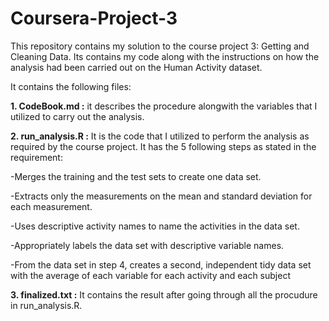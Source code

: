 # Coursera-Project-3 

This repository contains my solution to the course project 3: Getting and Cleaning Data. Its contains my code along with the instructions on how the analysis had been carried out on the Human Activity dataset.

It contains the following files:

**1. CodeBook.md :** it describes the procedure alongwith the variables that I utilized to carry out the analysis.

**2. run_analysis.R :** It is the code that I utilized to perform the analysis as required by the course project. It has the 5 following steps as stated in the requirement:

-Merges the training and the test sets to create one data set.

-Extracts only the measurements on the mean and standard deviation for each measurement.

-Uses descriptive activity names to name the activities in the data set.

-Appropriately labels the data set with descriptive variable names.

-From the data set in step 4, creates a second, independent tidy data set with the average of each variable for each activity and each subject

**3. finalized.txt :** It contains the result after going through all the procudure in run_analysis.R.

